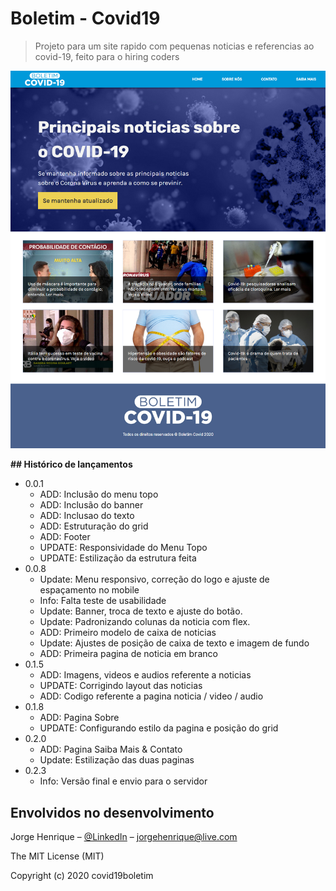 # Boletim - Covid19
> Projeto para um site rapido com pequenas noticias e referencias ao covid-19, feito para o hiring coders


![Screenshot1](assets/layout-page.jpg)


**## Histórico de lançamentos**

* 0.0.1
    * ADD: Inclusão do menu topo
    * ADD: Inclusão do banner
    * ADD: Inclusao do texto
    * ADD: Estruturação do grid
    * ADD: Footer
    * UPDATE: Responsividade do Menu Topo
    * UPDATE: Estilização da estrutura feita
* 0.0.8
    * Update: Menu responsivo, correção do logo e ajuste de espaçamento no mobile
    * Info: Falta teste de usabilidade
    * Update: Banner, troca de texto e ajuste do botão.
    * Update: Padronizando colunas da noticia com flex.
    * ADD: Primeiro modelo de caixa de noticias
    * Update: Ajustes de posição de caixa de texto e imagem de fundo
    * ADD: Primeira pagina de noticia em branco 
* 0.1.5
    * ADD: Imagens, videos e audios referente a noticias
    * UPDATE: Corrigindo layout das noticias
    * ADD: Codigo referente a pagina noticia / video / audio
* 0.1.8
    * ADD: Pagina Sobre
    * UPDATE: Configurando estilo da pagina e posição do grid 
* 0.2.0
    * ADD: Pagina Saiba Mais & Contato
    * Update: Estilização das duas paginas
* 0.2.3
    * Info: Versão final e envio para o servidor
    
## Envolvidos no desenvolvimento

Jorge Henrique – [@LinkedIn](https://www.linkedin.com/in/jorge-henrique-baptista/) – jorgehenrique@live.com

The MIT License (MIT)

Copyright (c) 2020 covid19boletim
